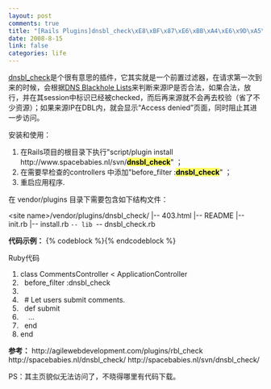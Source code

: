 ```yaml
--- 
layout: post
comments: true
title: "[Rails Plugins]dnsbl_check\xE8\xBF\x87\xE6\xBB\xA4\xE6\x9D\xA5\xE6\xBA\x90IP"
date: 2008-8-15
link: false
categories: life
---
```

<a href="http://spacebabies.nl/dnsbl_check/">dnsbl_check</a>是个很有意思的插件，它其实就是一个前置过滤器，在请求第一次到来的时候，会根据<a href="http://en.wikipedia.org/wiki/DNSBL">DNS Blackhole Lists</a>来判断来源IP是否合法，如果合法，放行，并在其session中标识已经被checked，而后再来源就不会再去校验（省了不少资源）；如果来源IP在DBL内，就会显示“Access denied”页面，同时阻止其进一步访问。

安装和使用：
<ol>
	<li>在Rails项目的根目录下执行"script/plugin install http://www.spacebabies.nl/svn/<strong style="color: black; background-color: #ffff66;">dnsbl_check</strong>" ；</li>
	<li>在需要早检查的controllers 中添加"before_filter :<strong style="color: black; background-color: #ffff66;">dnsbl_check</strong>" ；</li>
	<li>重启应用程序.</li>
</ol>
在 vendor/plugins 目录下需要包含如下结构文件：

&lt;site name&gt;/vendor/plugins/dnsbl_check/
|-- 403.html
|-- README
|-- init.rb
|-- install.rb
`-- lib
`-- dnsbl_check.rb

<strong>代码示例：</strong>
{% codeblock %}{% endcodeblock %}
<div class="codeText">
<div class="codeHead">Ruby代码</div>
<ol class="dp-rb" start="1">
	<li class="alt"><span><span class="keyword">class</span><span> CommentsController &lt; ApplicationController  </span></span></li>
	<li><span>  before_filter <span class="symbol">:dnsbl_check</span><span>  </span></span></li>
	<li class="alt"><span>  </span></li>
	<li><span>  <span class="comment"># Let users submit comments.</span><span>  </span></span></li>
	<li class="alt"><span>  <span class="keyword">def</span><span> submit  </span></span></li>
	<li><span>    ...  </span></li>
	<li class="alt"><span>  <span class="keyword">end</span><span>  </span></span></li>
	<li><span><span class="keyword">end</span><span>  </span></span></li>
</ol>
</div>
<strong>参考：</strong>
http://agilewebdevelopment.com/plugins/rbl_check
http://spacebabies.nl/dnsbl_check/
http://spacebabies.nl/svn/dnsbl_check/

PS：其主页貌似无法访问了，不晓得哪里有代码下载。
